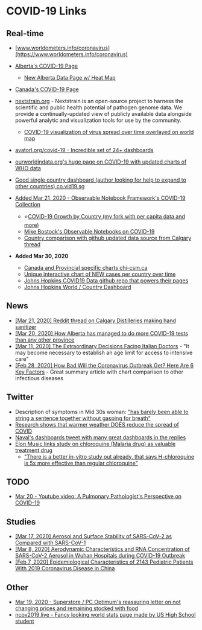 # COVID-19 Links

## Real-time
- [www.worldometers.info/coronavirus](https://www.worldometers.info/coronavirus)

- [Alberta's COVID-19 Page](https://www.alberta.ca/coronavirus-info-for-albertans.aspx)
  - [New Alberta Data Page w/ Heat Map](https://covid19stats.alberta.ca/)
- [Canada's COVID-19 Page](https://www.canada.ca/en/public-health/services/diseases/coronavirus-disease-covid-19.html)
- [nextstrain.org](https://nextstrain.org) - Nextstrain is an open-source project to harness the scientific and public health potential of pathogen genome data. We provide a continually-updated view of publicly available data alongside powerful analytic and visualization tools for use by the community.
  - [COVID-19 visualization of virus spread over time overlayed on world map](https://nextstrain.org/ncov)
- [avatorl.org/covid-19 - Incredible set of 24+ dashboards](https://avatorl.org/covid-19/)
- [ourworldindata.org's huge page on COVID-19 with updated charts of WHO data](https://ourworldindata.org/coronavirus)
- [Good single country dashboard (author looking for help to expand to other countries) co.vid19.sg](https://co.vid19.sg/)
- [Added Mar 21, 2020 - Observable Notebook Framework's COVID-19 Collection](https://observablehq.com/collection/@observablehq/coronavirus)
  - :star:[COVID-19 Growth by Country (my fork with per capita data and more)](https://observablehq.com/@nickscript0/covid-19-growth-by-country-2-charts)
  - [Mike Bostock's Observable Notebooks on COVID-19](https://observablehq.com/@mbostock)
  - [Country comparison with github updated data source from Calgary thread](https://observablehq.com/@alaycock/covid-19-visualizations)
- **Added Mar 30, 2020**
  - [Canada and Provincial specific charts chi-csm.ca](https://www.chi-csm.ca/)
  - [Unique interactive chart of NEW cases per country over time](https://aatishb.com/covidtrends/)
  - [Johns Hopkins COVID19 Data github repo that powers their pages](https://github.com/CSSEGISandData/COVID-19)
  - [Johns Hopkins World / Country Dashboard](https://www.arcgis.com/apps/opsdashboard/index.html)

## News
- [\[Mar 21, 2020\] Reddit thread on Calgary Distilleries making hand sanitizer](https://www.reddit.com/r/Calgary/comments/fmj6dx/shout_out_to_burrwood_annex_raft_city_and_all_the/)
- [\[Mar 20, 2020\] How Alberta has managed to do more COVID-19 tests than any other province](https://www.cbc.ca/news/canada/calgary/alberta-covid-19-tests-more-than-other-provinces-1.5505622)
- [\[Mar 11, 2020\] The Extraordinary Decisions Facing Italian Doctors](https://www.theatlantic.com/ideas/archive/2020/03/who-gets-hospital-bed/607807/) - "It may become necessary to establish an age limit for access to intensive care"
- [\[Feb 28, 2020\] How Bad Will the
Coronavirus Outbreak Get?
Here Are 6 Key Factors](https://www.nytimes.com/interactive/2020/world/asia/china-coronavirus-contain.html) - Great summary article with chart comparison to other infectious diseases

## Twitter
- Description of symptoms in Mid 30s woman: ["has barely been able to string a sentence together without gasping for breath"](https://twitter.com/Narrowthefield/status/1238969032528855041)
- [Research shows that warmer weather DOES reduce the spread of COVID]( https://twitter.com/lymanstoneky/status/1239535302873460736?s=20)
- [Naval's dashboards tweet with many great dashboards in the replies](https://twitter.com/naval/status/1238168820272869376)
- [Elon Music links study on chloroquine (Malaria drug) as valuable treatment drug](https://twitter.com/elonmusk/status/1239650597906898947)
  - ["There is a better in-vitro study out already, that says H-chloroquine is 5x more effective than regular chloroquine"](https://www.ncbi.nlm.nih.gov/pubmed/32150618)

## TODO
- [Mar 20 - Youtube video: A Pulmonary Pathologist's Perspective on COVID-19](https://youtu.be/v2EHsG-C_Rg)

## Studies
- [\[Mar 17, 2020\] Aerosol and Surface Stability of SARS-CoV-2 as Compared with SARS-CoV-1](https://www.nejm.org/doi/full/10.1056/NEJMc2004973)
- [\[Mar 8, 2020\] Aerodynamic Characteristics and RNA Concentration of SARS-CoV-2 Aerosol in Wuhan Hospitals during COVID-19 Outbreak](https://www.biorxiv.org/content/10.1101/2020.03.08.982637v1)
- [\[Feb 7, 2020\] Epidemiological Characteristics of 2143 Pediatric Patients
With 2019 Coronavirus Disease in China](https://pediatrics.aappublications.org/content/pediatrics/early/2020/03/16/peds.2020-0702.full.pdf)

## Other
- [Mar 19, 2020 - Superstore / PC Optimum's reassuring letter on not changing prices and remaining stocked with food](https://s1.q4cdn.com/326961052/files/doc_news/2020/03/C19-V2.pdf)
- [ncov2019.live - Fancy looking world stats page made by US High School student](https://ncov2019.live)
